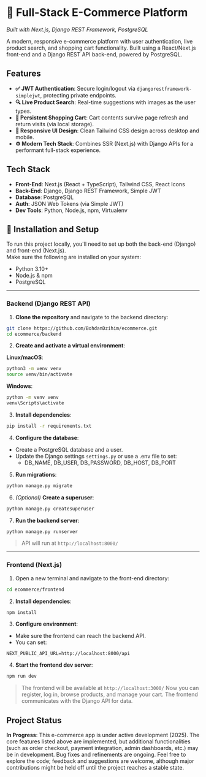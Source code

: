 # 🛒 Full-Stack E-Commerce Platform
*Built with Next.js, Django REST Framework, PostgreSQL*

A modern, responsive e-commerce platform with user authentication, live product search, and shopping cart functionality. Built using a React/Next.js front-end and a Django REST API back-end, powered by PostgreSQL.
## Features
- **✅ JWT Authentication**: Secure login/logout via `djangorestframework-simplejwt`, protecting private endpoints.
- **🔍 Live Product Search**: Real-time suggestions with images as the user types.
- **🛒 Persistent Shopping Cart**: Cart contents survive page refresh and return visits (via local storage).
- **📱 Responsive UI Design**: Clean Tailwind CSS design across desktop and mobile.
- **⚙️ Modern Tech Stack**: Combines SSR (Next.js) with Django APIs for a performant full-stack experience.
## Tech Stack
- **Front-End**: Next.js (React + TypeScript), Tailwind CSS, React Icons
- **Back-End**: Django, Django REST Framework, Simple JWT
- **Database**: PostgreSQL
- **Auth**: JSON Web Tokens (via Simple JWT)
- **Dev Tools**: Python, Node.js, npm, Virtualenv
## 🔧 Installation and Setup
To run this project locally, you'll need to set up both the back-end (Django) and front-end (Next.js).  
Make sure the following are installed on your system:
- Python 3.10+
- Node.js & npm
- PostgreSQL

---

### Backend (Django REST API)
1. **Clone the repository** and navigate to the backend directory:
```bash
git clone https://github.com/BohdanDzihim/ecommerce.git
cd ecommerce/backend
```
2. **Create and activate a virtual environment**:

**Linux/macOS**:
```bash
python3 -m venv venv
source venv/bin/activate
```
**Windows**:
```bash
python -m venv venv
venv\Scripts\activate
```
3. **Install dependencies**:
```bash
pip install -r requirements.txt
```
4. **Configure the database**: 
- Create a PostgreSQL database and a user.
- Update the Django settings `settings.py` or use a .env file to set:
  - DB_NAME, DB_USER, DB_PASSWORD, DB_HOST, DB_PORT
5. **Run migrations**:
```bash
python manage.py migrate
```
6. *(Optional)* **Create a superuser**:
```bash
python manage.py createsuperuser
```
7. **Run the backend server**:
```bash
python manage.py runserver
```
> API will run at `http://localhost:8000/`
---
### Frontend (Next.js)
1. Open a new terminal and navigate to the front-end directory:
```bash
cd ecommerce/frontend
```
2. **Install dependencies**:
```bash
npm install
```
3. **Configure environment**: 
- Make sure the frontend can reach the backend API.
- You can set:
```env
NEXT_PUBLIC_API_URL=http://localhost:8000/api
```
4. **Start the frontend dev server**:
```bash
npm run dev
```
> The frontend will be available at `http://localhost:3000/`
Now you can register, log in, browse products, and manage your cart. The frontend communicates with the Django API for data.
## Project Status
**In Progress**: This e-commerce app is under active development (2025). The core features listed above are implemented, but additional functionalities (such as order checkout, payment integration, admin dashboards, etc.) may be in development. Bug fixes and refinements are ongoing. Feel free to explore the code; feedback and suggestions are welcome, although major contributions might be held off until the project reaches a stable state. 
